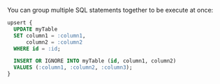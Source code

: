 You can group multiple SQL statements together to be execute at once:

```sql
upsert {
  UPDATE myTable
  SET column1 = :column1,
      column2 = :column2
  WHERE id = :id;

  INSERT OR IGNORE INTO myTable (id, column1, column2)
  VALUES (:column1, :column2, :column3);
}
```